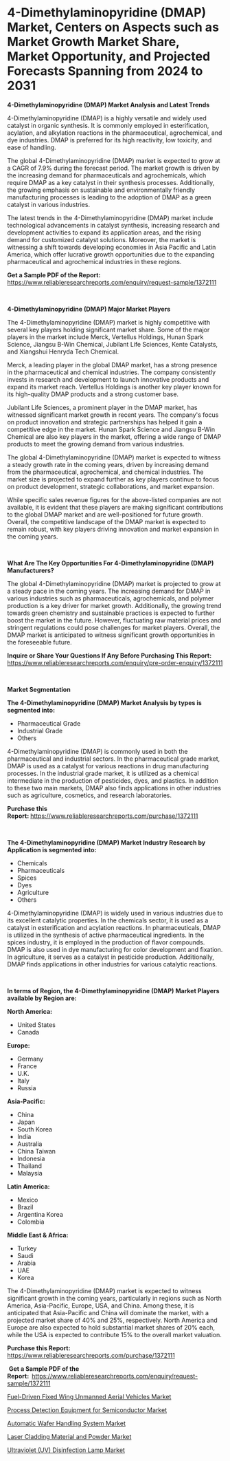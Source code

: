 <p><h1>4-Dimethylaminopyridine (DMAP) Market, Centers on Aspects such as Market Growth Market Share, Market Opportunity, and Projected Forecasts Spanning from 2024 to 2031</h1></p><p><strong>4-Dimethylaminopyridine (DMAP) Market Analysis and Latest Trends</strong></p>
<p><p>4-Dimethylaminopyridine (DMAP) is a highly versatile and widely used catalyst in organic synthesis. It is commonly employed in esterification, acylation, and alkylation reactions in the pharmaceutical, agrochemical, and dye industries. DMAP is preferred for its high reactivity, low toxicity, and ease of handling.</p><p>The global 4-Dimethylaminopyridine (DMAP) market is expected to grow at a CAGR of 7.9% during the forecast period. The market growth is driven by the increasing demand for pharmaceuticals and agrochemicals, which require DMAP as a key catalyst in their synthesis processes. Additionally, the growing emphasis on sustainable and environmentally friendly manufacturing processes is leading to the adoption of DMAP as a green catalyst in various industries.</p><p>The latest trends in the 4-Dimethylaminopyridine (DMAP) market include technological advancements in catalyst synthesis, increasing research and development activities to expand its application areas, and the rising demand for customized catalyst solutions. Moreover, the market is witnessing a shift towards developing economies in Asia Pacific and Latin America, which offer lucrative growth opportunities due to the expanding pharmaceutical and agrochemical industries in these regions.</p></p>
<p><strong>Get a Sample PDF of the Report:&nbsp;</strong> <a href="https://www.reliableresearchreports.com/enquiry/request-sample/1372111">https://www.reliableresearchreports.com/enquiry/request-sample/1372111</a></p>
<p>&nbsp;</p>
<p><strong>4-Dimethylaminopyridine (DMAP) Major Market Players</strong></p>
<p><p>The 4-Dimethylaminopyridine (DMAP) market is highly competitive with several key players holding significant market share. Some of the major players in the market include Merck, Vertellus Holdings, Hunan Spark Science, Jiangsu B-Win Chemical, Jubilant Life Sciences, Kente Catalysts, and Xiangshui Henryda Tech Chemical.</p><p>Merck, a leading player in the global DMAP market, has a strong presence in the pharmaceutical and chemical industries. The company consistently invests in research and development to launch innovative products and expand its market reach. Vertellus Holdings is another key player known for its high-quality DMAP products and a strong customer base.</p><p>Jubilant Life Sciences, a prominent player in the DMAP market, has witnessed significant market growth in recent years. The company's focus on product innovation and strategic partnerships has helped it gain a competitive edge in the market. Hunan Spark Science and Jiangsu B-Win Chemical are also key players in the market, offering a wide range of DMAP products to meet the growing demand from various industries.</p><p>The global 4-Dimethylaminopyridine (DMAP) market is expected to witness a steady growth rate in the coming years, driven by increasing demand from the pharmaceutical, agrochemical, and chemical industries. The market size is projected to expand further as key players continue to focus on product development, strategic collaborations, and market expansion.</p><p>While specific sales revenue figures for the above-listed companies are not available, it is evident that these players are making significant contributions to the global DMAP market and are well-positioned for future growth. Overall, the competitive landscape of the DMAP market is expected to remain robust, with key players driving innovation and market expansion in the coming years.</p></p>
<p>&nbsp;</p>
<p><strong>What Are The Key Opportunities For 4-Dimethylaminopyridine (DMAP) Manufacturers?</strong></p>
<p><p>The global 4-Dimethylaminopyridine (DMAP) market is projected to grow at a steady pace in the coming years. The increasing demand for DMAP in various industries such as pharmaceuticals, agrochemicals, and polymer production is a key driver for market growth. Additionally, the growing trend towards green chemistry and sustainable practices is expected to further boost the market in the future. However, fluctuating raw material prices and stringent regulations could pose challenges for market players. Overall, the DMAP market is anticipated to witness significant growth opportunities in the foreseeable future.</p></p>
<p><strong>Inquire or Share Your Questions If Any Before Purchasing This Report:</strong> <a href="https://www.reliableresearchreports.com/enquiry/pre-order-enquiry/1372111">https://www.reliableresearchreports.com/enquiry/pre-order-enquiry/1372111</a></p>
<p>&nbsp;</p>
<p><strong>Market Segmentation</strong></p>
<p><strong>The 4-Dimethylaminopyridine (DMAP) Market Analysis by types is segmented into:</strong></p>
<p><ul><li>Pharmaceutical Grade</li><li>Industrial Grade</li><li>Others</li></ul></p>
<p><p>4-Dimethylaminopyridine (DMAP) is commonly used in both the pharmaceutical and industrial sectors. In the pharmaceutical grade market, DMAP is used as a catalyst for various reactions in drug manufacturing processes. In the industrial grade market, it is utilized as a chemical intermediate in the production of pesticides, dyes, and plastics. In addition to these two main markets, DMAP also finds applications in other industries such as agriculture, cosmetics, and research laboratories.</p></p>
<p><strong>Purchase this Report:&nbsp;</strong><a href="https://www.reliableresearchreports.com/purchase/1372111">https://www.reliableresearchreports.com/purchase/1372111</a></p>
<p>&nbsp;</p>
<p><strong>The 4-Dimethylaminopyridine (DMAP) Market Industry Research by Application is segmented into:</strong></p>
<p><ul><li>Chemicals</li><li>Pharmaceuticals</li><li>Spices</li><li>Dyes</li><li>Agriculture</li><li>Others</li></ul></p>
<p><p>4-Dimethylaminopyridine (DMAP) is widely used in various industries due to its excellent catalytic properties. In the chemicals sector, it is used as a catalyst in esterification and acylation reactions. In pharmaceuticals, DMAP is utilized in the synthesis of active pharmaceutical ingredients. In the spices industry, it is employed in the production of flavor compounds. DMAP is also used in dye manufacturing for color development and fixation. In agriculture, it serves as a catalyst in pesticide production. Additionally, DMAP finds applications in other industries for various catalytic reactions.</p></p>
<p>&nbsp;</p>
<p><strong>In terms of Region, the 4-Dimethylaminopyridine (DMAP) Market Players available by Region are:</strong></p>
<p>
    <p> <strong> North America: </strong>
        <ul>
            <li>United States</li>
            <li>Canada</li>
        </ul>
        </p> 
    <p> <strong> Europe: </strong>
        <ul>
            <li>Germany</li>
            <li>France</li>
            <li>U.K.</li>
            <li>Italy</li>
            <li>Russia</li>
        </ul>
        </p> 
    <p> <strong> Asia-Pacific: </strong>
        <ul>
            <li>China</li>
            <li>Japan</li>
            <li>South Korea</li>
            <li>India</li>
            <li>Australia</li>
            <li>China Taiwan</li>
            <li>Indonesia</li>
            <li>Thailand</li>
            <li>Malaysia</li>
        </ul>
        </p> 
    <p> <strong> Latin America: </strong>
        <ul>
            <li>Mexico</li>
            <li>Brazil</li>
            <li>Argentina Korea</li>
            <li>Colombia</li>
        </ul>
        </p> 
    <p> <strong> Middle East & Africa: </strong>
        <ul>
            <li>Turkey</li>
            <li>Saudi</li>
            <li>Arabia</li>
            <li>UAE</li>
            <li>Korea</li>
        </ul>
    </p>
    </p>
<p><p>The 4-Dimethylaminopyridine (DMAP) market is expected to witness significant growth in the coming years, particularly in regions such as North America, Asia-Pacific, Europe, USA, and China. Among these, it is anticipated that Asia-Pacific and China will dominate the market, with a projected market share of 40% and 25%, respectively. North America and Europe are also expected to hold substantial market shares of 20% each, while the USA is expected to contribute 15% to the overall market valuation.</p></p>
<p><strong>Purchase this Report: </strong><a href="https://www.reliableresearchreports.com/purchase/1372111">https://www.reliableresearchreports.com/purchase/1372111</a></p>
<p>&nbsp;<strong>Get a Sample PDF of the Report:&nbsp;&nbsp;</strong><a href="https://www.reliableresearchreports.com/enquiry/request-sample/1372111">https://www.reliableresearchreports.com/enquiry/request-sample/1372111</a></p>
<p><strong></strong></p>
<p><p><a href="https://medium.com/p/9f71ad58701e/edit">Fuel-Driven Fixed Wing Unmanned Aerial Vehicles Market</a></p><p><a href="https://medium.com/p/da8ad48e2f4c/edit">Process Detection Equipment for Semiconductor Market</a></p><p><a href="https://medium.com/p/dd29ab76be11/edit">Automatic Wafer Handling System Market</a></p><p><a href="https://github.com/khayangel/Market-Research-Report-List-1/blob/main/laser-cladding-material-and-powder-market.md">Laser Cladding Material and Powder Market</a></p><p><a href="https://github.com/eeaveuhhh/Market-Research-Report-List-1/blob/main/ultraviolet-uv-disinfection-lamp-market.md">Ultraviolet (UV) Disinfection Lamp Market</a></p></p>